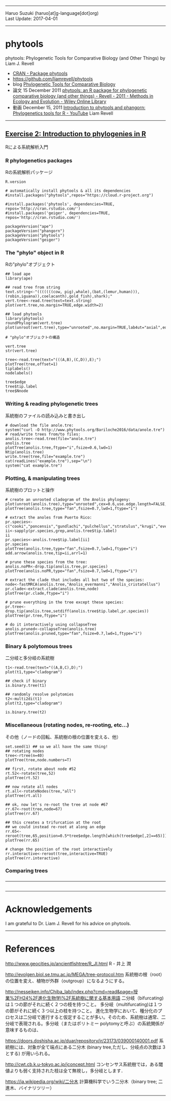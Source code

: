 ----------

Haruo Suzuki (haruo[at]g-language[dot]org)  
Last Update: 2017-04-01

----------

# phytools
phytools: Phylogenetic Tools for Comparative Biology (and Other Things)
by Liam J. Revell

- [CRAN - Package phytools](https://cran.r-project.org/web/packages/phytools/index.html)
- https://github.com/liamrevell/phytools
- blog [Phylogenetic Tools for Comparative Biology](http://blog.phytools.org)
- 論文 15 December 2011 [phytools: an R package for phylogenetic comparative biology (and other things) - Revell - 2011 - Methods in Ecology and Evolution - Wiley Online Library](http://onlinelibrary.wiley.com/doi/10.1111/j.2041-210X.2011.00169.x/abstract)  
- 動画 December 15, 2011 [Introduction to phytools and phangorn: Phylogenetics tools for R - YouTube](https://www.youtube.com/watch?v=_oEvbcmyVDQ) Liam Revell

----------

## [Exercise 2: Introduction to phylogenies in R](http://www.phytools.org/Bariloche2016/ex/2/Intro-to-phylogenies.html)
Rによる系統解析入門

### R phylogenetics packages
Rの系統解析パッケージ

	R.version

    # automatically install phytools & all its dependencies
    #install.packages("phytools",repos="https://cloud.r-project.org")

    #install.packages('phytools', dependencies=TRUE, repos='http://cran.rstudio.com/')
    #install.packages('geiger', dependencies=TRUE, repos='http://cran.rstudio.com/')

	packageVersion("ape")
	packageVersion("phangorn")
	packageVersion("phytools")
	packageVersion("geiger")

### The "phylo" object in R
Rの"phylo"オブジェクト

	## load ape
	library(ape)

	## read tree from string
	text.string<-"(((((((cow, pig),whale),(bat,(lemur,human))),(robin,iguana)),coelacanth),gold_fish),shark);"
	vert.tree<-read.tree(text=text.string)
	plot(vert.tree,no.margin=TRUE,edge.width=2)

	## load phytools
	library(phytools)
	roundPhylogram(vert.tree)
	plot(unroot(vert.tree),type="unrooted",no.margin=TRUE,lab4ut="axial",edge.width=2)

	# "phylo"オブジェクトの構造

	vert.tree
	str(vert.tree)

	tree<-read.tree(text="(((A,B),(C,D)),E);")
	plotTree(tree,offset=1)
	tiplabels()
	nodelabels()

	tree$edge
	tree$tip.label
	tree$Nnode

### Writing & reading phylogenetic trees
系統樹のファイルの読み込みと書き出し

	# download the file anole.tre:
    system("curl -O http://www.phytools.org/Bariloche2016/data/anole.tre")
	# read/write trees from/to files:
	anolis.tree<-read.tree(file="anole.tre")
	anolis.tree
	plotTree(anolis.tree,ftype="i",fsize=0.6,lwd=1)
	Ntip(anolis.tree)
	write.tree(tree,file="example.tre")
	cat(readLines("example.tre"),sep="\n")
    system("cat example.tre")

### Plotting, & manipulating trees
系統樹のプロットと操作

	# create an unrooted cladogram of the Anolis phylogeny:
	plot(unroot(anolis.tree),type="unrooted",cex=0.6,use.edge.length=FALSE,lab4ut="axial",no.margin=TRUE)
	plotTree(anolis.tree,type="fan",fsize=0.7,lwd=1,ftype="i")

	# extract the anoles from Puerto Rico:
	pr.species<-c("cooki","poncensis","gundlachi","pulchellus","stratulus","krugi","evermanni","occultus","cuvieri","cristatellus")
	ii<-sapply(pr.species,grep,anolis.tree$tip.label)
	ii
	pr.species<-anolis.tree$tip.label[ii]
	pr.species
	plotTree(anolis.tree,type="fan",fsize=0.7,lwd=1,ftype="i")
	add.arrow(anolis.tree,tip=ii,arrl=1)

	# prune these species from the tree:
	anolis.noPR<-drop.tip(anolis.tree,pr.species)
	plotTree(anolis.noPR,type="fan",fsize=0.7,lwd=1,ftype="i")

	# extract the clade that includes all but two of the species:
	node<-fastMRCA(anolis.tree,"Anolis_evermanni","Anolis_cristatellus")
	pr.clade<-extract.clade(anolis.tree,node)
	plotTree(pr.clade,ftype="i")

	# prune everything in the tree except these species:
	pr.tree<-drop.tip(anolis.tree,setdiff(anolis.tree$tip.label,pr.species))
	plotTree(pr.tree,ftype="i")

	# do it interactively using collapseTree
	anolis.pruned<-collapseTree(anolis.tree)
	plotTree(anolis.pruned,type="fan",fsize=0.7,lwd=1,ftype="i")

### Binary & polytomous trees
二分岐と多分岐の系統樹

	t1<-read.tree(text="((A,B,C),D);")
	plot(t1,type="cladogram")

	## check if binary
	is.binary.tree(t1)

	## randomly resolve polytomies
	t2<-multi2di(t1)
	plot(t2,type="cladogram")

	is.binary.tree(t2)

### Miscellaneous (rotating nodes, re-rooting, etc…)
その他（ノードの回転、系統樹の根の位置を変える、他）

	set.seed(1) ## so we all have the same thing!
	## rotating nodes
	tree<-rtree(n=40)
	plotTree(tree,node.numbers=T)

	## first, rotate about node #52
	rt.52<-rotate(tree,52)
	plotTree(rt.52)

	## now rotate all nodes
	rt.all<-rotateNodes(tree,"all")
	plotTree(rt.all)

	## ok, now let's re-root the tree at node #67
	rr.67<-root(tree,node=67)
	plotTree(rr.67)

	## this creates a trifurcation at the root
	## we could instead re-root at along an edge
	rr.65<-reroot(tree,65,position=0.5*tree$edge.length[which(tree$edge[,2]==65)])
	plotTree(rr.65)

	# change the position of the root interactively
	rr.interactive<-reroot(tree,interactive=TRUE)
	plotTree(rr.interactive)


### Comparing trees

### 





### 

----------

## 


----------

# Acknowledgements
I am grateful to Dr. Liam J. Revell for his advice on phytools.

----------
# References

http://www.geocities.jp/ancientfishtree/R_JI.html
R - 井上 潤

http://evolgen.biol.se.tmu.ac.jp/MEGA/tree-protocol.htm
系統樹の根（root）の位置を変え、植物が外群（outgroup）になるようにする。

http://nesseiken.info/Chiba_lab/index.php?cmd=read&page=授業%2FH24%2F進化生物学I%2F系統樹に関する基本用語
二分岐（bifurcating)は１つの節がそれに続く２つの枝を持つこと。
多分岐（multifurcating)は１つの節がそれに続く３つ以上の枝を持つこと。
進化生物学において、種分化のプロセスは二分岐で進行すると仮定することが多い。そのため、系統樹は通常、二分岐で表現される。多分岐（またはポリトミー polytomyと呼ぶ）の系統関係が意味するものは、

https://doors.doshisha.ac.jp/duar/repository/ir/23173/039000140001.pdf
 系統樹には、対象が全て端点にある二分木 (binary tree,ただし、分岐点の次数は 3 とする) が用いられる。

http://cwt.cb.k.u-tokyo.ac.jp/jconcept.html
コンセンサス系統樹では，ある閾値よりも弱く支持された枝は全て無視し，多分岐とします．

https://ja.wikipedia.org/wiki/二分木
計算機科学でいう二分木（binary tree; 二進木、バイナリツリー）


----------

